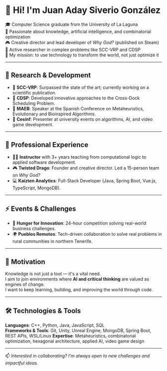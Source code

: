 # 👋 Hi! I'm Juan Aday Siverio González

🎓 Computer Science graduate from the University of La Laguna  
🧠 Passionate about knowledge, artificial intelligence, and combinatorial optimization  
🎮 Creative director and lead developer of *Why God?* (published on Steam)  
🔬 Active researcher in complex problems like SCC-VRP and CDSP  
🚀 My mission: to use technology to transform the world, not just optimize it

---

## 🧪 Research & Development

- 📌 **SCC-VRP**: Surpassed the state of the art; currently working on a scientific publication.
- 🧠 **CDSP**: Developed innovative approaches to the Cross-Dock Scheduling Problem.
- 🎤 **MAEB**: Speaker at the Spanish Conference on Metaheuristics, Evolutionary and Bioinspired Algorithms.
- 🧩 **Cesinf**: Presenter at university events on algorithms, AI, and video game development.

---

## 💼 Professional Experience

- 👨‍🏫 **Instructor** with 3+ years teaching from computational logic to applied software development.
- 🎮 **Twisted Drago**: Founder and creative director. Led a 15-person team on *Why God?*
- 💻 **Kaizten Analytics**: Full-Stack Developer (Java, Spring Boot, Vue.js, TypeScript, MongoDB).

---

## ⚡ Events & Challenges

- 🧠 **Hunger for Innovation**: 24-hour competition solving real-world business challenges.
- 🌍 **Pueblos Remotos**: Tech-driven collaboration to solve real problems in rural communities in northern Tenerife.

---

## 🎯 Motivation

Knowledge is not just a tool — it's a vital need.  
I aim to join environments where **AI and critical thinking** are valued as engines of change.  
I want to keep learning, building, and improving the world through code.

---

## 🛠️ Technologies & Tools

**Languages**: C++, Python, Java, JavaScript, SQL  
**Frameworks & Tools**: Git, Unity, Unreal Engine, MongoDB, Spring Boot, REST APIs, WSL/Linux
**Expertise**: Metaheuristics, combinatorial optimization, hexagonal architecture, applied AI, video game design

---

📫 *Interested in collaborating? I'm always open to new challenges and impactful ideas.*
